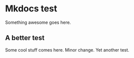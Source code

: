# Mkdocs test

Something awesome goes here.

## A better test

Some cool stuff comes here. Minor change. Yet another test.
